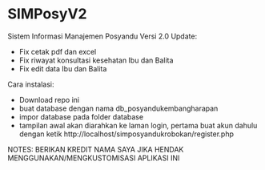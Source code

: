 # SIMPosyV2
Sistem Informasi Manajemen Posyandu Versi 2.0
Update: 
- Fix cetak pdf dan excel
- Fix riwayat konsultasi kesehatan Ibu dan Balita
- Fix edit data Ibu dan Balita

Cara instalasi:
- Download repo ini
- buat database dengan nama db_posyandukembangharapan
- impor database pada folder database
- tampilan awal akan diarahkan ke laman login, pertama buat akun dahulu dengan ketik http://localhost/simposyandukrobokan/register.php

NOTES: BERIKAN KREDIT NAMA SAYA JIKA HENDAK MENGGUNAKAN/MENGKUSTOMISASI APLIKASI INI


